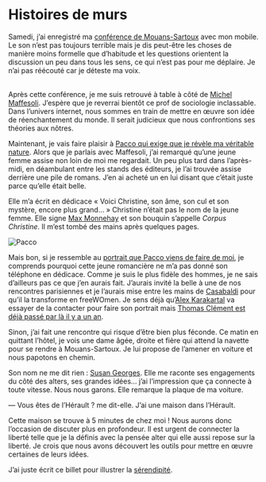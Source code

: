 # Histoires de murs

Samedi, j’ai enregistré ma [conférence de Mouans-Sartoux](https://tcrouzet.com/2007/10/01/mouans-sartoux/) avec mon mobile. Le son n’est pas toujours terrible mais je dis peut-être les choses de manière moins formelle que d’habitude et les questions orientent la discussion un peu dans tous les sens, ce qui n’est pas pour me déplaire. Je n’ai pas réécouté car je déteste ma voix.

\
Après cette conférence, je me suis retrouvé à table à côté de [Michel Maffesoli](http://fr.wikipedia.org/wiki/Michel_Maffesoli). J’espère que je reverrai bientôt ce prof de sociologie inclassable. Dans l’univers internet, nous sommes en train de mettre en œuvre son idée de réenchantement du monde. Il serait judicieux que nous confrontions ses théories aux nôtres.

Maintenant, je vais faire plaisir à [Pacco qui exige que je révèle ma véritable nature](http://www.fuckingkarma.com/2007/10/06/rhaaa-ces-journalistes). Alors que je parlais avec Maffesoli, j’ai remarqué qu’une jeune femme assise non loin de moi me regardait. Un peu plus tard dans l’après-midi, en déambulant entre les stands des éditeurs, je l’ai trouvée assise derrière une pile de romans. J’en ai acheté un en lui disant que c’était juste parce qu’elle était belle.

Elle m’a écrit en dédicace « Voici Christine, son âme, son cul et son mystère, encore plus grand… » Christine n’était pas le nom de la jeune femme. Elle signe [Max Monnehay](http://profile.myspace.com/index.cfm?fuseaction=user.viewprofile&friendid=131842959) et son bouquin s’appelle *Corpus Christine*. Il m’est tombé des mains après quelques pages.

![Pacco](https://tcrouzet.com/images_tc/2007/10/pacco4.jpg)

Mais bon, si je ressemble au [portrait que Pacco viens de faire de moi](http://www.fuckingkarma.com/2007/10/06/rhaaa-ces-journalistes), je comprends pourquoi cette jeune romancière ne m’a pas donné son téléphone en dédicace. Comme je suis le plus fidèle des hommes, je ne sais d’ailleurs pas ce que j’en aurais fait. J’aurais invité la belle à une de nos rencontres parisiennes et je l’aurais mise entre les mains de [Casabaldi](http://francescocasabaldi.typepad.com/) pour qu’il la transforme en freeWOmen. Je sens déjà qu’[Alex Karakartal](http://www.page2007.com) va essayer de la contacter pour faire son portrait mais [Thomas Clément est déjà passé par là il y a un an](http://clement.blogs.com/thomas_clment/2006/10/tomcast_018_max.html).

Sinon, j’ai fait une rencontre qui risque d’être bien plus féconde. Ce matin en quittant l’hôtel, je vois une dame âgée, droite et fière qui attend la navette pour se rendre à Mouans-Sartoux. Je lui propose de l’amener en voiture et nous papotons en chemin.

Son nom ne me dit rien : [Susan Georges](http://fr.wikipedia.org/wiki/Susan_George). Elle me raconte ses engagements du côté des alters, ses grandes idées… j’ai l’impression que ça connecte à toute vitesse. Nous nous garons. Elle remarque la plaque de ma voiture.

— Vous êtes de l’Hérault ? me dit-elle. J’ai une maison dans l’Hérault.

Cette maison se trouve à 5 minutes de chez moi ! Nous aurons donc l’occasion de discuter plus en profondeur. Il est urgent de connecter la liberté telle que je la définis avec la pensée alter qui elle aussi repose sur la liberté. Je crois que nous avons découvert les outils pour mettre en œuvre certaines de leurs idées.

J’ai juste écrit ce billet pour illustrer la [sérendipité](https://tcrouzet.com/2006/05/28/srendipit-naturelle/).